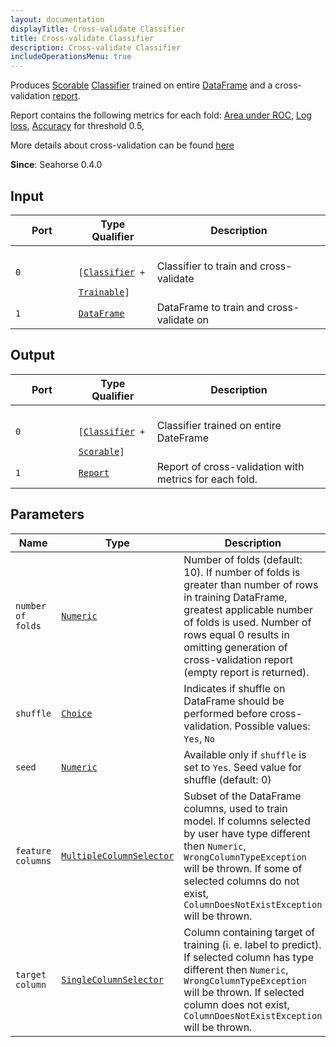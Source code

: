 ```yaml
---
layout: documentation
displayTitle: Cross-validate Classifier
title: Cross-validate Classifier
description: Cross-validate Classifier
includeOperationsMenu: true
---
```


Produces
[Scorable](../traits/scorable.html)
[Classifier](../traits/classifier.html)
trained on entire [DataFrame](../classes/dataframe.html)
and a cross-validation [report](../classes/report.html).

Report contains the following metrics for each fold:
[Area under ROC](https://en.wikipedia.org/wiki/Receiver_operating_characteristic#Area_under_the_curve),
[Log loss](https://en.wikipedia.org/wiki/Cross_entropy#Cross-entropy_error_function_and_logistic_regression),
[Accuracy](https://en.wikipedia.org/wiki/Accuracy_and_precision#In_binary_classification) for threshold 0.5,

More details about cross-validation can be found
[here](https://en.wikipedia.org/wiki/Cross-validation_%28statistics%29)

**Since**: Seahorse 0.4.0

## Input

<table>
  <thead>
    <tr>
      <th style="width:20%">Port</th>
      <th style="width:25%">Type Qualifier</th>
      <th style="width:55%">Description</th>
    </tr>
  </thead>
  <tbody>
    <tr>
      <td><code>0</code></td>
      <td><code>
      [<a href="../traits/classifier.html">Classifier</a> +
      <a href="../traits/trainable.html">Trainable</a>]</code></td>
      <td>Classifier to train and cross-validate</td>
    </tr>
    <tr>
      <td><code>1</code></td>
      <td><code><a href="../classes/dataframe.html">DataFrame</a></code></td>
      <td>DataFrame to train and cross-validate on</td>
    </tr>
  </tbody>
</table>

## Output

<table>
  <thead>
    <tr>
      <th style="width:20%">Port</th>
      <th style="width:25%">Type Qualifier</th>
      <th style="width:55%">Description</th>
    </tr>
  </thead>
  <tbody>
    <tr>
      <td><code>0</code></td>
      <td><code>
      [<a href="../traits/classifier.html">Classifier</a> +
      <a href="../traits/scorable.html">Scorable</a>]</code></td>
      <td>Classifier trained on entire DateFrame</td>
    </tr>
    <tr>
      <td><code>1</code></td>
      <td><code><a href="../classes/report.html">Report</a></code></td>
      <td>Report of cross-validation with metrics for each fold.
      </td>
    </tr>
  </tbody>
</table>

## Parameters

<table class="table">
  <thead>
    <tr>
      <th style="width:20%">Name</th>
      <th style="width:25%">Type</th>
      <th style="width:55%">Description</th>
    </tr>
  </thead>
  <tbody>
    <tr>
      <td><code>number of folds</code></td>
      <td><code><a href="../parameters.html#numeric">Numeric</a></code></td>
      <td>Number of folds (default: 10).
        If number of folds is greater than number of rows in training DataFrame,
        greatest applicable number of folds is used.
        Number of rows equal 0 results in omitting generation of cross-validation report
        (empty report is returned).
      </td>
    </tr>
    <tr>
      <td><code>shuffle</code></td>
      <td><code><a href="../parameters.html#single_choice">Choice</a></code></td>
      <td>Indicates if shuffle on DataFrame should be performed before cross-validation.
        Possible values:
        <code>Yes</code>,
        <code>No</code>
      </td>
    </tr>
    <tr>
      <td><code>seed</code></td>
      <td><code><a href="../parameters.html#numeric">Numeric</a></code></td>
      <td>Available only if <code>shuffle</code> is set to <code>Yes</code>. Seed value for shuffle (default: 0)</td>
    </tr>
    <tr>
      <td><code>feature columns</code></td>
      <td><code><a href="../parameters.html#multiple_column_selector">MultipleColumnSelector</a></code></td>
      <td>Subset of the DataFrame columns, used to train model.
        If columns selected by user have type different then <code>Numeric</code>,
        <code>WrongColumnTypeException</code> will be thrown.
        If some of selected columns do not exist,
        <code>ColumnDoesNotExistException</code> will be thrown.
      </td>
    </tr>
    <tr>
      <td><code>target column</code></td>
      <td><code><a href="../parameters.html#single_column_selector">SingleColumnSelector</a></code></td>
      <td>Column containing target of training (i. e. label to predict).
        If selected column has type different then <code>Numeric</code>,
        <code>WrongColumnTypeException</code> will be thrown.
        If selected column does not exist, <code>ColumnDoesNotExistException</code> will be thrown.
      </td>
    </tr>
  </tbody>
</table>
